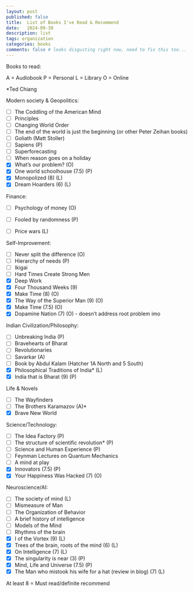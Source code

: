 ```yaml
---
layout: post
published: false
title:  List of Books I've Read & Recommend
date:   2024-09-30
description: list
tags: organization
categories: books
comments: false # looks disgusting right now, need to fix this too...
---
```


Books to read:

A = Audiobook
P = Personal
L = Library
O = Online

*Ted Chiang

Modern society & Geopolitics:
- [ ] The Coddling of the American Mind
- [ ] Principles
- [ ] Changing World Order
- [ ] The end of the world is just the beginning (or other Peter Zeihan books)
- [ ] Goliath (Matt Stoller)
- [ ] Sapiens (P)
- [ ] Superforecasting
- [ ] When reason goes on a holiday
- [x] What’s our problem? (O)
- [x] One world schoolhouse (7.5) (P)
- [x] Monopolized (8) (L)
- [x] Dream Hoarders (6) (L)

Finance:
- [ ] Psychology of money (O)
- [ ] Fooled by randomness (P)
- [ ] Price wars (L)


Self-Improvement:
- [ ] Never split the difference (O)
- [ ] Hierarchy of needs (P)
- [ ] Ikigai 
- [ ] Hard Times Create Strong Men
- [x] Deep Work
- [x] Four Thousand Weeks (9)
- [x] Make Time (8) (O)
- [x] The Way of the Superior Man (9) (O)
- [x] Make Time (7.5) (O)
- [x] Dopamine Nation (7) (O) - doesn’t address root problem imo

Indian Civilization/Philosophy:
- [ ] Unbreaking India (P)
- [ ] Bravehearts of Bharat
- [ ] Revolutionaries
- [ ] Savarkar (A)
- [ ] Book by Abdul Kalam (Hatcher 1A North and 5 South)
- [x] Philosophical Traditions of India* (L)
- [x] India that is Bharat (9) (P)

Life & Novels
- [ ] The Wayfinders
- [ ] The Brothers Karamazov (A)* 
- [x] Brave New World

Science/Technology:
- [ ] The Idea Factory (P)
- [ ] The structure of scientific revolution* (P)
- [ ] Science and Human Experience (P)
- [ ] Feynman Lectures on Quantum Mechanics
- [ ] A mind at play
- [x] Innovators (7.5) (P)
- [x] Your Happiness Was Hacked (7) (O)

Neuroscience/AI:
- [ ] The society of mind (L)
- [ ] Mismeasure of Man 
- [ ] The Organization of Behavior 
- [ ] A brief history of intelligence
- [ ] Models of the Mind
- [ ] Rhythms of the brain
- [x] I of the Vortex (9) (L)
- [x] Trees of the brain, roots of the mind (6) (L)
- [x] On Intelligence (7) (L) 
- [x] The singularity is near (3) (P)
- [x] Mind, Life and Universe (7.5) (P)
- [x] The Man who mistook his wife for a hat (review in blog) (7) (L)

At least 8 = Must read/definite recommend 
